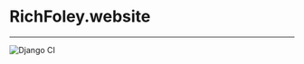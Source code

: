 # RichFoley.website
-------------------

![Django CI](https://github.com/foley803/RichFoley.website/workflows/Django%20CI/badge.svg)
